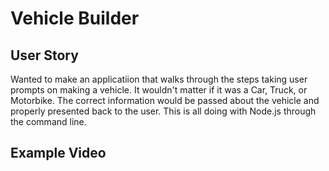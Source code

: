 # Vehicle Builder

## User Story

Wanted to make an applicatiion that walks through the steps taking user prompts on making a vehicle. It wouldn't matter if it was a Car, Truck, or Motorbike. The correct information would be passed about the vehicle and properly presented back to the user. This is all doing with Node.js through the command line.

## Example Video
